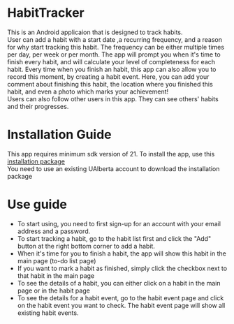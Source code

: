 # HabitTracker
This is an Android applicaion that is designed to track habits.
<br />User can add a habit with a start date ,a recurring frequency, and a reason for why start tracking this habit. 
The frequency can be either multiple times per day, per week or per month. 
The app will prompt you when it's time to finish every habit, and will calculate your level of completeness for each habit. 
Every time when you finish an habit, this app can also allow you to record this moment, by creating a habit event. 
Here, you can add your comment about finishing this habit, the location where you finished this habit, and even a photo which marks your achievement! 
<br />Users can also follow other users in this app. They can see others' habits and their progresses. 

# Installation Guide
This app requires minimum sdk version of 21. 
To install the app, use this [installation package](https://drive.google.com/file/d/1-y4PQwkUMsw8dWC4I1jab3CeP0DNwSvN/view?usp=sharing)
<br />You need to use an existing UAlberta account to download the installation package

# Use guide
- To start using, you need to first sign-up for an account with your email address and a password.
- To start tracking a habit, go to the habit list first and click the "Add" button at the right bottom corner to add a habit.
- When it's time for you to finish a habit, the app will show this habit in the main page (to-do list page)
- If you want to mark a habit as finished, simply click the checkbox next to that habit in the main page
- To see the details of a habit, you can either click on a habit in the main page or in the habit page
- To see the details for a habit event, go to the habit event page and click on the habit event you want to check. The habit event page will show all existing habit events.
